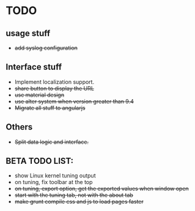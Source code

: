 # TODO

## usage stuff

- ~~add syslog configuration~~

## Interface stuff

- Implement localization support. 
- ~~share button to display the URL~~
- ~~use material design~~
- ~~use alter system when version greater than 9.4~~
- ~~Migrate all stuff to angularjs~~

## Others

- ~~Split data logic and interface.~~

## BETA TODO LIST:
- show Linux kernel tuning output
- on tuning, fix toolbar at the top
- ~~on tuning, export option, get the exported values when window open~~
- ~~start with the tuning tab, not with the about tab~~
- ~~make grunt compile css and js to load pages faster~~